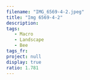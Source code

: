 ```yaml
---
filename: "IMG_6569-4-2.jpeg"
title: "Img 6569-4-2"
description:
tags:
   - Macro
   - Landscape
   - Bee
tags_fr:
project: null
display: true
ratio: 1.781
---
```

